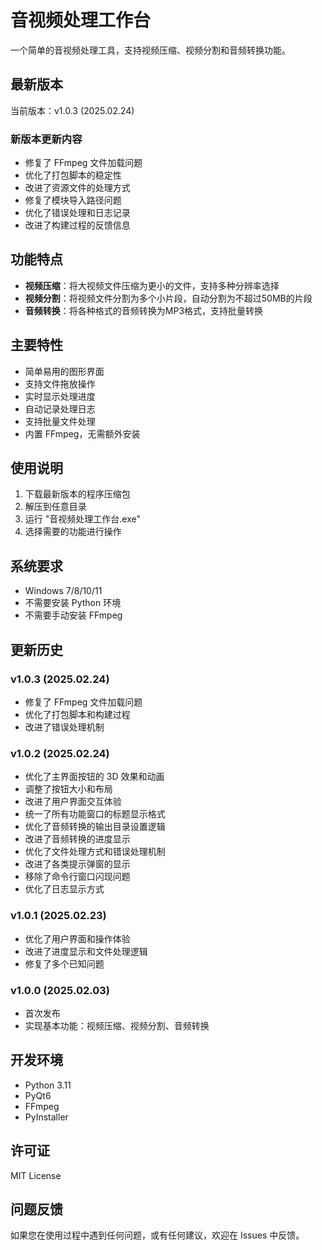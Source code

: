 # 音视频处理工作台

一个简单的音视频处理工具，支持视频压缩、视频分割和音频转换功能。

## 最新版本

当前版本：v1.0.3 (2025.02.24)

### 新版本更新内容
- 修复了 FFmpeg 文件加载问题
- 优化了打包脚本的稳定性
- 改进了资源文件的处理方式
- 修复了模块导入路径问题
- 优化了错误处理和日志记录
- 改进了构建过程的反馈信息

## 功能特点

- **视频压缩**：将大视频文件压缩为更小的文件，支持多种分辨率选择
- **视频分割**：将视频文件分割为多个小片段，自动分割为不超过50MB的片段
- **音频转换**：将各种格式的音频转换为MP3格式，支持批量转换

## 主要特性

- 简单易用的图形界面
- 支持文件拖放操作
- 实时显示处理进度
- 自动记录处理日志
- 支持批量文件处理
- 内置 FFmpeg，无需额外安装

## 使用说明

1. 下载最新版本的程序压缩包
2. 解压到任意目录
3. 运行 "音视频处理工作台.exe"
4. 选择需要的功能进行操作

## 系统要求

- Windows 7/8/10/11
- 不需要安装 Python 环境
- 不需要手动安装 FFmpeg

## 更新历史

### v1.0.3 (2025.02.24)
- 修复了 FFmpeg 文件加载问题
- 优化了打包脚本和构建过程
- 改进了错误处理机制

### v1.0.2 (2025.02.24)
- 优化了主界面按钮的 3D 效果和动画
- 调整了按钮大小和布局
- 改进了用户界面交互体验
- 统一了所有功能窗口的标题显示格式
- 优化了音频转换的输出目录设置逻辑
- 改进了音频转换的进度显示
- 优化了文件处理方式和错误处理机制
- 改进了各类提示弹窗的显示
- 移除了命令行窗口闪现问题
- 优化了日志显示方式

### v1.0.1 (2025.02.23)
- 优化了用户界面和操作体验
- 改进了进度显示和文件处理逻辑
- 修复了多个已知问题

### v1.0.0 (2025.02.03)
- 首次发布
- 实现基本功能：视频压缩、视频分割、音频转换

## 开发环境

- Python 3.11
- PyQt6
- FFmpeg
- PyInstaller

## 许可证

MIT License

## 问题反馈

如果您在使用过程中遇到任何问题，或有任何建议，欢迎在 Issues 中反馈。
